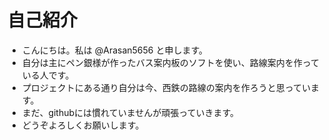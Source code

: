 # 自己紹介
- こんにちは。私は @Arasan5656 と申します。
- 自分は主にペン銀様が作ったバス案内板のソフトを使い、路線案内を作っている人です。
- プロジェクトにある通り自分は今、西鉄の路線の案内を作ろうと思っています。
- まだ、githubには慣れていませんが頑張っていきます。
- どうぞよろしくお願いします。

<!---
Arasan5656/Arasan5656 is a ✨ special ✨ repository because its `README.md` (this file) appears on your GitHub profile.
You can click the Preview link to take a look at your changes.
--->
